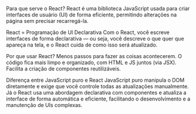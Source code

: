   Para que serve o React?
React é uma biblioteca JavaScript usada para criar interfaces de usuário (UI) de forma eficiente, permitindo alterações na página sem precisar recarregá-la.

  React = Programação de UI Declarativa
Com o React, você escreve interfaces de forma declarativa — ou seja, você descreve o que quer que apareça na tela, e o React cuida de como isso será atualizado.

  Por que usar React?
Menos passos para fazer as coisas acontecerem.
O código fica mais limpo e organizado, com HTML e JS juntos (via JSX).
Facilita a criação de componentes reutilizáveis.

  Diferença entre JavaScript puro e React
JavaScript puro manipula o DOM diretamente e exige que você controle todas as atualizações manualmente. Já o React usa uma abordagem declarativa com componentes e atualiza a interface de forma automática e eficiente, facilitando o desenvolvimento e a manutenção de UIs complexas.
